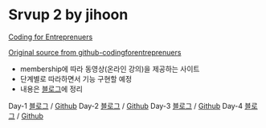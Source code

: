 # Srvup 2 by jihoon
[Coding for Entreprenuers](https://www.codingforentrepreneurs.com/projects/srvup-2/)

[Original source from github-codingforentreprenuers](https://github.com/codingforentrepreneurs/Srvup-2)
- membership에 따라 동영상(온라인 강의)을 제공하는 사이트
- 단계별로 따라하면서 기능 구현할 예정
- 내용은 [블로그](https://dev-navill.tistory.com/category/TIL%20%26%20Todo%20List/Coding%20for%20Entrepreneures)에 정리

Day-1
[블로그](https://dev-navill.tistory.com/9?category=786371) / [Github](https://github.com/navill/Srvup-2-jihoon/tree/89ded70efc1c0d4ac85c6b8f77e580d1a2fef541)
Day-2
[블로그]() / [Github]()
Day-3
[블로그]() / [Github]()
Day-4
[블로그]() / [Github]()
